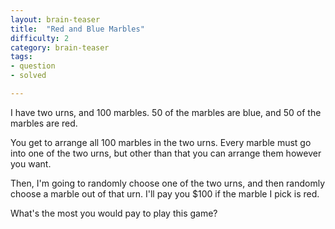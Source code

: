 ```yaml
---
layout: brain-teaser
title:  "Red and Blue Marbles"
difficulty: 2
category: brain-teaser
tags:
- question
- solved

---
```


I have two urns, and 100 marbles.  50 of the marbles are blue, and 50 of the marbles are red.

You get to arrange all 100 marbles in the two urns.  Every marble must go into one of the two urns, but other than that you can arrange them however you want.

Then, I'm going to randomly choose one of the two urns, and then randomly choose a marble out of that urn.  I'll pay you $100 if the marble I pick is red.

What's the most you would pay to play this game?

